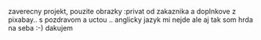 zaverecny projekt, pouzite obrazky :privat od zakaznika a doplnkove z pixabay.. s pozdravom a uctou .. anglicky jazyk mi nejde ale aj tak som hrda na seba :-) dakujem
